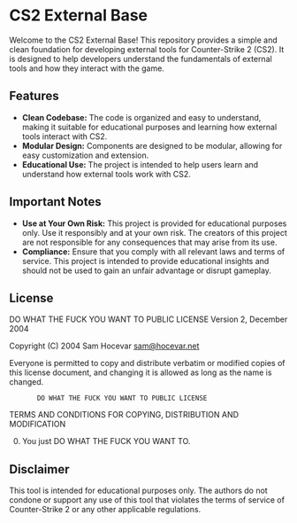 # CS2 External Base

Welcome to the CS2 External Base! This repository provides a simple and clean foundation for developing external tools for Counter-Strike 2 (CS2). It is designed to help developers understand the fundamentals of external tools and how they interact with the game.

## Features

- **Clean Codebase:** The code is organized and easy to understand, making it suitable for educational purposes and learning how external tools interact with CS2.
- **Modular Design:** Components are designed to be modular, allowing for easy customization and extension.
- **Educational Use:** The project is intended to help users learn and understand how external tools work with CS2.

## Important Notes

- **Use at Your Own Risk:** This project is provided for educational purposes only. Use it responsibly and at your own risk. The creators of this project are not responsible for any consequences that may arise from its use.
- **Compliance:** Ensure that you comply with all relevant laws and terms of service. This project is intended to provide educational insights and should not be used to gain an unfair advantage or disrupt gameplay.

## License

DO WHAT THE FUCK YOU WANT TO PUBLIC LICENSE
                   Version 2, December 2004
 
Copyright (C) 2004 Sam Hocevar <sam@hocevar.net>

Everyone is permitted to copy and distribute verbatim or modified
copies of this license document, and changing it is allowed as long
as the name is changed.
 
           DO WHAT THE FUCK YOU WANT TO PUBLIC LICENSE
  TERMS AND CONDITIONS FOR COPYING, DISTRIBUTION AND MODIFICATION

 0. You just DO WHAT THE FUCK YOU WANT TO.

## Disclaimer

This tool is intended for educational purposes only. The authors do not condone or support any use of this tool that violates the terms of service of Counter-Strike 2 or any other applicable regulations.
